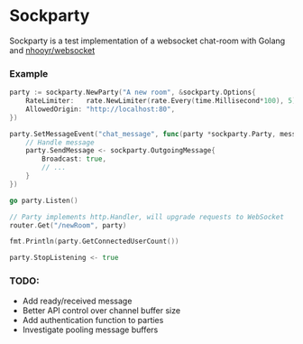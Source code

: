 # Sockparty

Sockparty is a test implementation of a websocket chat-room with Golang and [nhooyr/websocket](https://github.com/nhooyr/websocket)

### Example

```go
party := sockparty.NewParty("A new room", &sockparty.Options{
	RateLimiter:   rate.NewLimiter(rate.Every(time.Millisecond*100), 5),
	AllowedOrigin: "http://localhost:80",
})

party.SetMessageEvent("chat_message", func(party *sockparty.Party, message sockparty.IncomingMessage) {
	// Handle message
	party.SendMessage <- sockparty.OutgoingMessage{
		Broadcast: true,
		// ...
	}
})

go party.Listen()

// Party implements http.Handler, will upgrade requests to WebSocket
router.Get("/newRoom", party)

fmt.Println(party.GetConnectedUserCount())

party.StopListening <- true
```

### TODO:
* Add ready/received message
* Better API control over channel buffer size
* Add authentication function to parties
* Investigate pooling message buffers